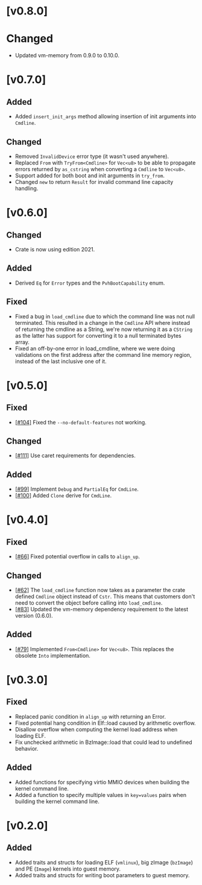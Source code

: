 # [v0.8.0]

# Changed

- Updated vm-memory from 0.9.0 to 0.10.0.

# [v0.7.0]

## Added
- Added `insert_init_args` method allowing insertion of init arguments into `Cmdline`.

## Changed
- Removed `InvalidDevice` error type (it wasn't used anywhere).
- Replaced `From` with `TryFrom<Cmdline>` for `Vec<u8>` to be able
  to propagate errors returned by `as_cstring` when converting a `Cmdline` to `Vec<u8>`.
- Support added for both boot and init arguments in `try_from`.
- Changed `new` to return `Result` for invalid command line capacity handling.

# [v0.6.0]

## Changed
- Crate is now using edition 2021.

## Added
- Derived `Eq` for `Error` types and the `PvhBootCapability` enum.

## Fixed
- Fixed a bug in `load_cmdline` due to which the command line was not null
  terminated. This resulted in a change in the `Cmdline` API where instead of
  returning the cmdline as a String, we're now returning it as a `CString` as
  the latter has support for converting it to a null terminated bytes array.
- Fixed an off-by-one error in load_cmdline, where we were doing validations
  on the first address after the command line memory region, instead of the
  last inclusive one of it.

# [v0.5.0]

## Fixed
- [[#104]](https://github.com/rust-vmm/linux-loader/issues/104) Fixed
  the `--no-default-features` not working.

## Changed
- [[#111]](https://github.com/rust-vmm/linux-loader/pull/111) Use
  caret requirements for dependencies.

## Added
- [[#99]](https://github.com/rust-vmm/linux-loader/pull/99) Implement
   `Debug` and `PartialEq` for `CmdLine`.
- [[#100]](https://github.com/rust-vmm/linux-loader/pull/100) Added
   `Clone` derive for `CmdLine`.

# [v0.4.0]

## Fixed

- [[#66]](https://github.com/rust-vmm/linux-loader/issues/66) Fixed potential
  overflow in calls to `align_up`.

## Changed

- [[#62]](https://github.com/rust-vmm/linux-loader/issues/62) The
  `load_cmdline` function now takes as a parameter the crate defined
  `Cmdline` object instead of `Cstr`. This means that customers don't need to
  convert the object before calling into `load_cmdline`.
- [[#83]](https://github.com/rust-vmm/linux-loader/issues/83) Updated the
  vm-memory dependency requirement to the latest version (0.6.0).

## Added

- [[#79]](https://github.com/rust-vmm/linux-loader/pull/79) Implemented
  `From<Cmdline>` for `Vec<u8>`. This replaces the obsolete `Into`
  implementation.

# [v0.3.0]

## Fixed

- Replaced panic condition in `align_up` with returning an Error.
- Fixed potential hang condition in Elf::load caused by arithmetic overflow.
- Disallow overflow when computing the kernel load address when loading ELF.
- Fix unchecked arithmetic in BzImage::load that could lead to undefined
  behavior.


## Added

- Added functions for specifying virtio MMIO devices when building the kernel
  command line.
- Added a function to specify multiple values in `key=values` pairs when
  building the kernel command line.

# [v0.2.0]

## Added

- Added traits and structs for loading ELF (`vmlinux`), big zImage (`bzImage`)
  and PE (`Image`) kernels into guest memory.
- Added traits and structs for writing boot parameters to guest memory.
